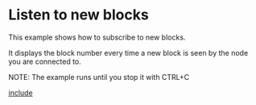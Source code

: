 # Listen to new blocks
This example shows how to subscribe to new blocks.

It displays the block number every time a new block is seen by the node you are connected to.

NOTE: The example runs until you stop it with CTRL+C

[include](index.js)
